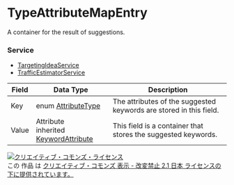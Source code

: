 # TypeAttributeMapEntry
A container for the result of suggestions.
### Service
+ [TargetingIdeaService](../services/TargetingIdeaService.md)
+ [TrafficEstimatorService](../services/TrafficEstimatorService.md)

| Field | Data Type | Description | 
|---|---|---|
| Key| enum <a href="../data/AttributeType.md">AttributeType</a>| The attributes of the suggested keywords are stored in this field. |
| Value| Attribute<br>inherited <a href="../data/KeywordAttribute.md">KeywordAttribute</a>| This field is a container that stores the suggested keywords. |
<a rel="license" href="http://creativecommons.org/licenses/by-nd/2.1/jp/"><img alt="クリエイティブ・コモンズ・ライセンス" style="border-width:0" src="https://i.creativecommons.org/l/by-nd/2.1/jp/88x31.png" /></a><br />この 作品 は <a rel="license" href="http://creativecommons.org/licenses/by-nd/2.1/jp/">クリエイティブ・コモンズ 表示 - 改変禁止 2.1 日本 ライセンスの下に提供されています。</a>
